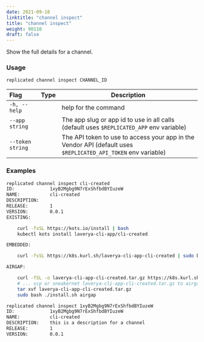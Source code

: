 ```yaml
---
date: 2021-09-10
linktitle: "channel inspect"
title: "channel inspect"
weight: 90110
draft: false
---
```


Show the full details for a channel.

### Usage
```bash
replicated channel inspect CHANNEL_ID
```

| Flag                 | Type | Description |
|:----------------------|------|-------------|
| `-h, --help`   |  |          help for the command |
| `--app string` | |   The app slug or app id to use in all calls (default uses `$REPLICATED_APP` env variable) |
| `--token string` | |  The API token to use to access your app in the Vendor API (default uses `$REPLICATED_API_TOKEN` env variable) |

### Examples
```bash
replicated channel inspect cli-created
ID:             1xyB2Mgbg9N7rExShfbdBYIuzeW
NAME:           cli-created
DESCRIPTION:
RELEASE:        1
VERSION:        0.0.1
EXISTING:

    curl -fsSL https://kots.io/install | bash
    kubectl kots install laverya-cli-app/cli-created

EMBEDDED:

    curl -fsSL https://k8s.kurl.sh/laverya-cli-app-cli-created | sudo bash

AIRGAP:

    curl -fSL -o laverya-cli-app-cli-created.tar.gz https://k8s.kurl.sh/bundle/laverya-cli-app-cli-created.tar.gz
    # ... scp or sneakernet laverya-cli-app-cli-created.tar.gz to airgapped machine, then
    tar xvf laverya-cli-app-cli-created.tar.gz
    sudo bash ./install.sh airgap

```

```bash
replicated channel inspect 1xyB2Mgbg9N7rExShfbdBYIuzeW
ID:             1xyB2Mgbg9N7rExShfbdBYIuzeW
NAME:           cli-created
DESCRIPTION:    this is a description for a channel
RELEASE:        1
VERSION:        0.0.1
```
